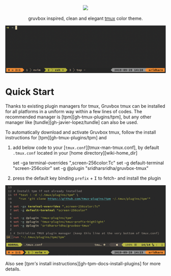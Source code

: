 <p align="center"><img src="http://svgur.com/i/3Dp.svg"></p>

<p align="center">gruvbox inspired, clean and elegant <a href="https://tmux.github.io" target="_blank">tmux</a> color theme.</p>

<p align="center"><img src="https://github.com/sridharsridha/gruvbox-tmux/blob/mastehr/doc/assert/images/overview.png"/></p>

# Quick Start

Thanks to existing plugin managers for tmux, Gruvbox tmux can be installed for all platforms in a uniform way within a few lines of codes. The recommended manager is [tpm][gh-tmux-plugins/tpm], but any other manager like [tundle][gh-javier-lopez/tundle] can also be used.

To automatically download and activate Gruvbox tmux, follow the install instructions for [tpm][gh-tmux-plugins/tpm] and

1. add below code to your [`tmux.conf`][tmux-man-tmux.conf], by default `.tmux.conf` located in your [home directory][wiki-home_dir]

    set -ga terminal-overrides ",screen-256color:Tc"
    set -g default-terminal "screen-256color"
    set -g @plugin "sridharsridha/gruvbox-tmux"

2. press the default key binding `prefix` + <kbd>I</kbd> to fetch- and install the plugin

<p align="center"><img src="https://github.com/sridharsridha/gruvbox-tmux/blob/master/doc/assert/images/quickstart.png"/></p>


Also see [_tpm's_ install instructions][gh-tpm-docs-install-plugins] for more details.

